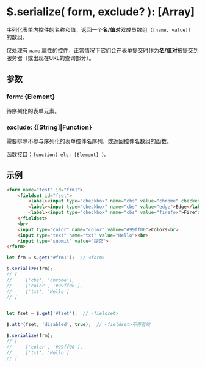 # $.serialize( form, exclude? ): [Array]

序列化表单内控件的名称和值，返回一个**名/值对**双成员数组（`[name, value]`）的数组。

仅处理有 `name` 属性的控件，正常情况下它们会在表单提交时作为**名/值对**被提交到服务器（或出现在URL的查询部分）。


## 参数

### form: {Element}

待序列化的表单元素。


### exclude: {[String]|Function}

需要排除不参与序列化的表单控件名序列，或返回控件名数组的函数。

函数接口：`function( els: [Element] )`。


## 示例

```html
<form name="test" id="frm1">
    <fieldset id="fset">
        <label><input type="checkbox" name="cbs" value="chrome" checked>Chrome</label>
        <label><input type="checkbox" name="cbs" value="edge">Edge</label>
        <label><input type="checkbox" name="cbs" value="firefox">Firefox</label>
    </fieldset>
    <br>
    <input type="color" name="color" value="#99ff00">Colors<br>
    <input type="text" name="txt" value="Hello"><br>
    <input type="submit" value="提交">
</form>
```

```js
let frm = $.get('#frm1');  // <form>

$.serialize(frm);
// [
//     ['cbs', 'chrome'],
//     ['color', '#99ff00'],
//     ['txt', 'Hello']
// ]


let fset = $.get('#fset');  // <fieldset>

$.attr(fset, 'disabled', true);  // <fieldset>不再有效

$.serialize(frm);
// [
//     ['color', '#99ff00'],
//     ['txt', 'Hello']
// ]

```
